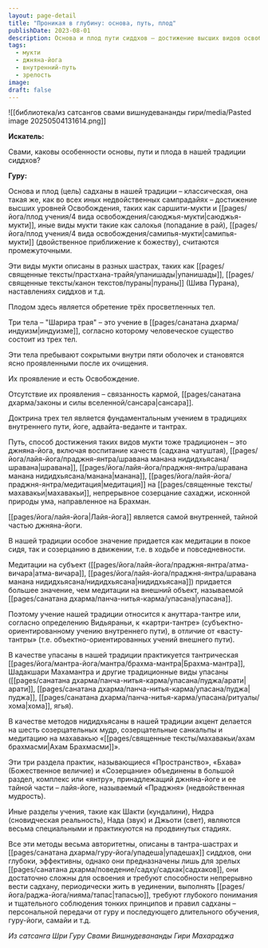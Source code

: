 ```yaml
---
layout: page-detail
title: "Проникая в глубину: основа, путь, плод"
publishDate: 2023-08-01
description: Основа и плод пути сиддхов – достижение высших видов освобождения (саршити-мукти, саюджья-мукти) через проявление трёх просветлённых тел после очищения оболочек. Путь включает джняна-йогу, лайя-йогу, медитацию на субъект и практики ануттара-тантры. Особое внимание уделяется внутреннему пути, созерцанию и передаче знаний от гуру зрелым ученикам.
tags:
  - мукти
  - джняна-йога
  - внутренний-путь
  - зрелость
image: 
draft: false
---
```

![[библиотека/из сатсангов свами вишнудевананды гири/media/Pasted image 20250504131614.png]]

**Искатель:** 

 Свами, каковы особенности основы, пути и плода в нашей традиции сиддхов?

  
**Гуру:** 

 Основа и плод (цель) садханы в нашей традиции – классическая, она такая же, как во всех иных недвойственных сампрадайях – достижение высших уровней Освобождения, таких как саршити-мукти и [[pages/йога/плод учения/4 вида освобождения/саюджья-мукти|саюджья-мукти]], иные виды мукти такие как салокья (попадание в рай), [[pages/йога/плод учения/4 вида освобождения/самипья-мукти|самипья-мукти]] (двойственное приближение к божеству), считаются промежуточными. 

 Эти виды мукти описаны в разных шастрах, таких как [[pages/священные тексты/прастхана-трайя/упанишады|упанишады]], [[pages/священные тексты/канон текстов/пураны|пураны]] (Шива Пурана), наставлениях сиддхов и т.д.

 Плодом здесь является обретение трёх просветленных тел.

 Три тела – "Шарира трая" – это учение в [[pages/санатана дхарма/индуизм|индуизме]], согласно которому человеческое существо состоит из трех тел.

 Эти тела пребывают сокрытыми внутри пяти оболочек и становятся ясно проявленными после их очищения.

 Их проявление и есть Освобождение.

 Отсутствие их проявления – связанность кармой, [[pages/санатана дхарма/законы и силы вселенной/сансара|сансара]].

 Доктрина трех тел является фундаментальным учением в традициях внутреннего пути, йоге, адвайта-веданте и тантрах.

 Путь, способ достижения таких видов мукти тоже традиционен – это джняна-йога, включая воспитание качеств (садхана чатуштая), [[pages/йога/лайя-йога/праджня-янтра/шравана манана нидидхьясана/шравана|шравана]], [[pages/йога/лайя-йога/праджня-янтра/шравана манана нидидхьясана/манана|манана]], [[pages/йога/лайя-йога/праджня-янтра/медитация|медитация]] на [[pages/священные тексты/махавакьи|махавакьи]], непрерывное созерцание сахаджи, исконной природы ума, направленное на Брахман.

 [[pages/йога/лайя-йога|Лайя-йога]] является самой внутренней, тайной частью джняна-йоги.

 В нашей традиции особое значение придается как медитации в покое сидя, так и созерцанию в движении, т.е. в ходьбе и повседневности.

 Медитации на субъект ([[pages/йога/лайя-йога/праджня-янтра/атма-вичара|атма-вичара]], [[pages/йога/лайя-йога/праджня-янтра/шравана манана нидидхьясана/нидидхьясана|нидидхьясана]]) придается большее значение, чем медитации на внешний объект, называемой [[pages/санатана дхарма/панча-нитья-карма/упасана|упасана]]. 

 Поэтому учение нашей традиции относится к ануттара-тантре или, согласно определению Видьяраньи, к «картри-тантре» (субъектно-ориентированному учению внутреннего пути), в отличие от «васту-тантры» (т.е. объектно-ориентированных учений внешнего пути).

 В качестве упасаны в нашей традиции практикуется тантрическая [[pages/йога/мантра-йога/мантра/брахма-мантра|Брахма-мантра]], Шадакшари Махамантра и другие традиционные виды упасаны ([[pages/санатана дхарма/панча-нитья-карма/упасана/пуджа/арати|арати]], [[pages/санатана дхарма/панча-нитья-карма/упасана/пуджа|пуджа]], [[pages/санатана дхарма/панча-нитья-карма/упасана/ритуалы/хома|хома]], ягья).

 В качестве методов нидидхьясаны в нашей традиции акцент делается на шесть созерцательных мудр, созерцательные санкальпы и медитацию на махавакью «[[pages/священные тексты/махавакьи/ахам брахмасми|Ахам Брахмасми]]».

 Эти три раздела практик, называющиеся «Пространство», «Бхава» (Божественное величие) и «Созерцание» объединены в большой раздел, комплекс или «янтру», принадлежащий джняна-йоге и ее тайной части – лайя-йоге, называемый «Праджня» (недвойственная мудрость).

 Иные разделы учения, такие как Шакти (кундалини), Нидра (сновидческая реальность), Нада (звук) и Джьоти (свет), являются весьма специальными и практикуются на продвинутых стадиях.

 Все эти методы весьма авторитетны, описаны в тантра-шастрах и [[pages/санатана дхарма/гуру-йога/упадеша|упадешах]] сиддхов, они глубоки, эффективны, однако они предназначены лишь для зрелых [[pages/санатана дхарма/поведение/садху/садхак|садхаков]], они достаточно сложны для освоения и требуют способности непрерывно вести садхану, периодически жить в уединении, выполнять [[pages/йога/раджа-йога/нияма/тапас|тапасью]], требуют глубокого понимания и тщательного соблюдения тонких принципов и правил садханы – персональной передачи от гуру и последующего длительного обучения, гуру-йоги, самайи и т.д.

*Из сатсанга Шри Гуру Свами Вишнудевананды Гири Махараджа*

  
